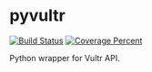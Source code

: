 # pyvultr

[![Build Status](https://travis-ci.org/byeonggukgong/vultr.svg?branch=master)](https://travis-ci.org/byeonggukgong/pyvultr)
[![Coverage Percent](https://codecov.io/gh/byeonggukgong/vultr-python/branch/master/graph/badge.svg)](https://codecov.io/gh/byeonggukgong/pyvultr)

Python wrapper for Vultr API.